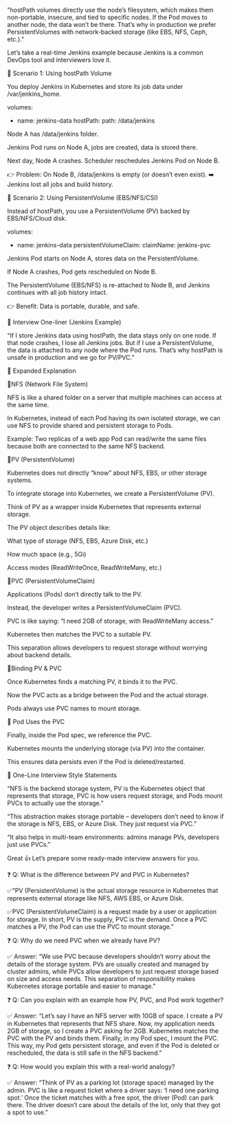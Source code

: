 "hostPath volumes directly use the node’s filesystem, which makes them non-portable, insecure, and tied to specific nodes. If the Pod moves to another node, the data won’t be there. That’s why in production we prefer PersistentVolumes with network-backed storage (like EBS, NFS, Ceph, etc.)."

 Let’s take a real-time Jenkins example because Jenkins is a common DevOps tool and interviewers love it.

🔹 Scenario 1: Using hostPath Volume

You deploy Jenkins in Kubernetes and store its job data under /var/jenkins_home.

volumes:
- name: jenkins-data
  hostPath:
    path: /data/jenkins


Node A has /data/jenkins folder.

Jenkins Pod runs on Node A, jobs are created, data is stored there.

Next day, Node A crashes. Scheduler reschedules Jenkins Pod on Node B.

👉 Problem: On Node B, /data/jenkins is empty (or doesn’t even exist).
➡️ Jenkins lost all jobs and build history.

🔹 Scenario 2: Using PersistentVolume (EBS/NFS/CSI)

Instead of hostPath, you use a PersistentVolume (PV) backed by EBS/NFS/Cloud disk.

volumes:
- name: jenkins-data
  persistentVolumeClaim:
    claimName: jenkins-pvc


Jenkins Pod starts on Node A, stores data on the PersistentVolume.

If Node A crashes, Pod gets rescheduled on Node B.

The PersistentVolume (EBS/NFS) is re-attached to Node B, and Jenkins continues with all job history intact.

👉 Benefit: Data is portable, durable, and safe.

🎯 Interview One-liner (Jenkins Example)

“If I store Jenkins data using hostPath, the data stays only on one node. If that node crashes, I lose all Jenkins jobs. But if I use a PersistentVolume, the data is attached to any node where the Pod runs. That’s why hostPath is unsafe in production and we go for PV/PVC.”


🔹 Expanded Explanation


🔹NFS (Network File System)

NFS is like a shared folder on a server that multiple machines can access at the same time.

In Kubernetes, instead of each Pod having its own isolated storage, we can use NFS to provide shared and persistent storage to Pods.

Example: Two replicas of a web app Pod can read/write the same files because both are connected to the same NFS backend.


🔹PV (PersistentVolume)

Kubernetes does not directly “know” about NFS, EBS, or other storage systems.

To integrate storage into Kubernetes, we create a PersistentVolume (PV).

Think of PV as a wrapper inside Kubernetes that represents external storage.

The PV object describes details like:

What type of storage (NFS, EBS, Azure Disk, etc.)

How much space (e.g., 5Gi)

Access modes (ReadWriteOnce, ReadWriteMany, etc.)


🔹PVC (PersistentVolumeClaim)

Applications (Pods) don’t directly talk to the PV.

Instead, the developer writes a PersistentVolumeClaim (PVC).

PVC is like saying: “I need 2GB of storage, with ReadWriteMany access.”

Kubernetes then matches the PVC to a suitable PV.

This separation allows developers to request storage without worrying about backend details.


🔹Binding PV & PVC

Once Kubernetes finds a matching PV, it binds it to the PVC.

Now the PVC acts as a bridge between the Pod and the actual storage.

Pods always use PVC names to mount storage.


🔹 Pod Uses the PVC

Finally, inside the Pod spec, we reference the PVC.

Kubernetes mounts the underlying storage (via PV) into the container.

This ensures data persists even if the Pod is deleted/restarted.


🔹 One-Line Interview Style Statements

“NFS is the backend storage system, PV is the Kubernetes object that represents that storage, PVC is how users request storage, and Pods mount PVCs to actually use the storage.”

“This abstraction makes storage portable – developers don’t need to know if the storage is NFS, EBS, or Azure Disk. They just request via PVC.”

“It also helps in multi-team environments: admins manage PVs, developers just use PVCs.”



Great 👍 Let’s prepare some ready-made interview answers for you.

❓ Q: What is the difference between PV and PVC in Kubernetes?


✅“PV (PersistentVolume) is the actual storage resource in Kubernetes that represents external storage like NFS, AWS EBS, or Azure Disk.

✅PVC (PersistentVolumeClaim) is a request made by a user or application for storage. In short, PV is the supply, PVC is the demand. Once a PVC matches a PV, the Pod can use the PVC to mount storage.”

❓ Q: Why do we need PVC when we already have PV?

✅ Answer:
“We use PVC because developers shouldn’t worry about the details of the storage system. PVs are usually created and managed by cluster admins, while PVCs allow developers to just request storage based on size and access needs. This separation of responsibility makes Kubernetes storage portable and easier to manage.”

❓ Q: Can you explain with an example how PV, PVC, and Pod work together?

✅ Answer:
“Let’s say I have an NFS server with 10GB of space. I create a PV in Kubernetes that represents that NFS share. Now, my application needs 2GB of storage, so I create a PVC asking for 2GB. Kubernetes matches the PVC with the PV and binds them. Finally, in my Pod spec, I mount the PVC. This way, my Pod gets persistent storage, and even if the Pod is deleted or rescheduled, the data is still safe in the NFS backend.”

❓ Q: How would you explain this with a real-world analogy?

✅ Answer:
“Think of PV as a parking lot (storage space) managed by the admin. PVC is like a request ticket where a driver says: ‘I need one parking spot.’ Once the ticket matches with a free spot, the driver (Pod) can park there. The driver doesn’t care about the details of the lot, only that they got a spot to use.”
